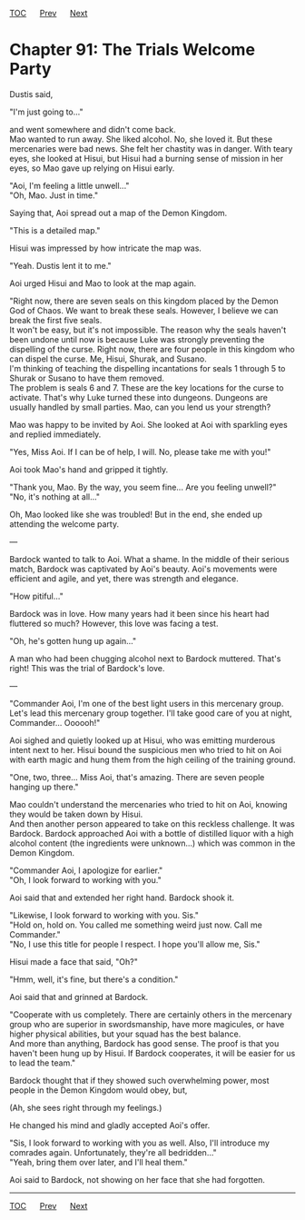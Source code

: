 [TOC](../readme.md)&nbsp;&nbsp;&nbsp;&nbsp;&nbsp;&nbsp;[Prev](section_0005.md)&nbsp;&nbsp;&nbsp;&nbsp;&nbsp;&nbsp;[Next](section_0007.md)



# Chapter 91: The Trials Welcome Party

Dustis said,  
  
"I'm just going to..."  
  
and went somewhere and didn't come back.  
Mao wanted to run away. She liked alcohol. No, she loved it. But these
mercenaries were bad news. She felt her chastity was in danger. With
teary eyes, she looked at Hisui, but Hisui had a burning sense of
mission in her eyes, so Mao gave up relying on Hisui early.  
  
"Aoi, I'm feeling a little unwell..."  
"Oh, Mao. Just in time."  
  
Saying that, Aoi spread out a map of the Demon Kingdom.  
  
"This is a detailed map."  
  
Hisui was impressed by how intricate the map was.  
  
"Yeah. Dustis lent it to me."  
  
Aoi urged Hisui and Mao to look at the map again.  
  
"Right now, there are seven seals on this kingdom placed by the Demon
God of Chaos. We want to break these seals. However, I believe we can
break the first five seals.  
It won't be easy, but it's not impossible. The reason why the seals
haven't been undone until now is because Luke was strongly preventing
the dispelling of the curse. Right now, there are four people in this
kingdom who can dispel the curse. Me, Hisui, Shurak, and Susano.  
I'm thinking of teaching the dispelling incantations for seals 1 through
5 to Shurak or Susano to have them removed.  
The problem is seals 6 and 7. These are the key locations for the curse
to activate. That's why Luke turned these into dungeons. Dungeons are
usually handled by small parties. Mao, can you lend us your strength?  
  
Mao was happy to be invited by Aoi. She looked at Aoi with sparkling
eyes and replied immediately.  
  
"Yes, Miss Aoi. If I can be of help, I will. No, please take me with
you!"  
  
Aoi took Mao's hand and gripped it tightly.  
  
"Thank you, Mao. By the way, you seem fine... Are you feeling unwell?"  
"No, it's nothing at all..."  
  
Oh, Mao looked like she was troubled! But in the end, she ended up
attending the welcome party.  
  
—  
  
Bardock wanted to talk to Aoi. What a shame. In the middle of their
serious match, Bardock was captivated by Aoi's beauty. Aoi's movements
were efficient and agile, and yet, there was strength and elegance.  
  
"How pitiful…"  
  
Bardock was in love. How many years had it been since his heart had
fluttered so much? However, this love was facing a test.  
  
"Oh, he's gotten hung up again..."  
  
A man who had been chugging alcohol next to Bardock muttered. That's
right! This was the trial of Bardock's love.  
  
—  
  
"Commander Aoi, I'm one of the best light users in this mercenary group.
Let's lead this mercenary group together. I'll take good care of you at
night, Commander... Oooooh!"  
  
Aoi sighed and quietly looked up at Hisui, who was emitting murderous
intent next to her. Hisui bound the suspicious men who tried to hit on
Aoi with earth magic and hung them from the high ceiling of the training
ground.  
  
"One, two, three... Miss Aoi, that's amazing. There are seven people
hanging up there."  
  
Mao couldn't understand the mercenaries who tried to hit on Aoi, knowing
they would be taken down by Hisui.  
And then another person appeared to take on this reckless challenge. It
was Bardock. Bardock approached Aoi with a bottle of distilled liquor
with a high alcohol content (the ingredients were unknown...) which was
common in the Demon Kingdom.  
  
"Commander Aoi, I apologize for earlier."  
"Oh, I look forward to working with you."  
  
Aoi said that and extended her right hand. Bardock shook it.  
  
"Likewise, I look forward to working with you. Sis."  
"Hold on, hold on. You called me something weird just now. Call me
Commander."  
"No, I use this title for people I respect. I hope you'll allow me,
Sis."  
  
Hisui made a face that said, "Oh?"  
  
"Hmm, well, it's fine, but there's a condition."  
  
Aoi said that and grinned at Bardock.  
  
"Cooperate with us completely. There are certainly others in the
mercenary group who are superior in swordsmanship, have more magicules,
or have higher physical abilities, but your squad has the best
balance.  
And more than anything, Bardock has good sense. The proof is that you
haven't been hung up by Hisui. If Bardock cooperates, it will be easier
for us to lead the team."  
  
Bardock thought that if they showed such overwhelming power, most people
in the Demon Kingdom would obey, but,  
  
(Ah, she sees right through my feelings.)  
  
He changed his mind and gladly accepted Aoi's offer.  
  
"Sis, I look forward to working with you as well. Also, I'll introduce
my comrades again. Unfortunately, they're all bedridden..."  
"Yeah, bring them over later, and I'll heal them."  
  
Aoi said to Bardock, not showing on her face that she had forgotten.  
  
  
  


---
[TOC](../readme.md)&nbsp;&nbsp;&nbsp;&nbsp;&nbsp;&nbsp;[Prev](section_0005.md)&nbsp;&nbsp;&nbsp;&nbsp;&nbsp;&nbsp;[Next](section_0007.md)

